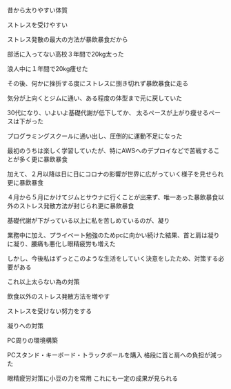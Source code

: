 昔から太りやすい体質

ストレスを受けやすい

ストレス発散の最大の方法が暴飲暴食だから

部活に入ってない高校３年間で20kg太った

浪人中に１年間で20kg痩せた

その後、何かに挫折する度にストレスに捌き切れず暴飲暴食に走る

気分が上向くとジムに通い、ある程度の体型まで元に戻していた


30代になり、いよいよ基礎代謝が低下してか、
太るペースが上がり痩せるペースは下がった

プログラミングスクールに通い出し、圧倒的に運動不足になった

最初のうちは楽しく学習していたが、特にAWSへのデプロイなどで苦戦することが多く更に暴飲暴食

加えて、２月以降は日に日にコロナの影響が世界に広がっていく様子を見せられ更に暴飲暴食

４月から５月にかけてジムとサウナに行くことが出来ず、唯一あった暴飲暴食以外のストレス発散方法が封じられ更に暴飲暴食

基礎代謝が下がっている以上に私を苦しめているのが、凝り

業務中に加え、プライベート勉強のためpcに向かい続けた結果、首と肩は凝りに凝り、腰痛も悪化し眼精疲労も増えた

しかし、今後私はずっとこのような生活をしていく決意をしたため、対策する必要がある


これ以上太らない為の対策

飲食以外のストレス発散方法を増やす

ストレスを受けない努力をする


凝りへの対策

PC周りの環境構築

PCスタンド・キーボード・トラックボールを購入
格段に首と肩への負担が減った

眼精疲労対策に小豆の力を常用
これにも一定の成果が見られる